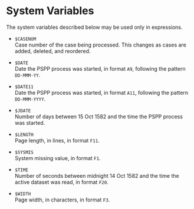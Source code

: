 # System Variables

The system variables described below may be used only in expressions.

* `$CASENUM`  
  Case number of the case being processed.  This changes as cases are
  added, deleted, and reordered.

* `$DATE`  
  Date the PSPP process was started, in format `A9`, following the
  pattern `DD-MMM-YY`.

* `$DATE11`  
  Date the PSPP process was started, in format `A11`, following the
  pattern `DD-MMM-YYYY`.

* `$JDATE`  
  Number of days between 15 Oct 1582 and the time the PSPP process
  was started.

* `$LENGTH`  
  Page length, in lines, in format `F11`.

* `$SYSMIS`  
  System missing value, in format `F1`.

* `$TIME`  
  Number of seconds between midnight 14 Oct 1582 and the time the
  active dataset was read, in format `F20`.

* `$WIDTH`  
  Page width, in characters, in format `F3`.


